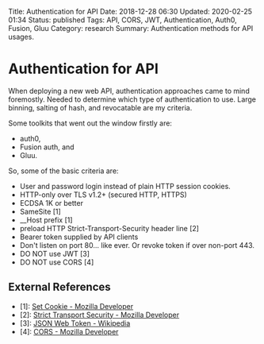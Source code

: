 Title: Authentication for API
Date: 2018-12-28 06:30
Updated: 2020-02-25 01:34
Status: published
Tags: API, CORS, JWT, Authentication, Auth0, Fusion, Gluu
Category: research
Summary: Authentication methods for API usages.

Authentication for API
======================

When deploying a new web API, authentication approaches came to mind foremostly.  Needed to determine which type of authentication to use.  Large binning, salting of hash, and revocatable are my criteria.

Some toolkits that went out the window firstly are: 

* auth0, 
* Fusion auth, and 
* Gluu.

So, some of the basic criteria are:

* User and password login instead of plain HTTP session cookies.
* HTTP-only over TLS v1.2+ (secured HTTP, HTTPS)
 * ECDSA 1K or better
* SameSite [1]
* __Host prefix [1]
* preload HTTP Strict-Transport-Security header line [2]
* Bearer token supplied by API clients
* Don't listen on port 80... like ever.  Or revoke token if over non-port 443.
* DO NOT use JWT [3]
* DO NOT use CORS [4]


External References
-------------------

* [1]: [Set Cookie - Mozilla Developer](https://developer.mozilla.org/en-US/docs/Web/HTTP/Headers/Set-Cookie)
* [2]: [Strict Transport Security - Mozilla Developer](https://developer.mozilla.org/en-US/docs/Web/HTTP/Headers/Strict-Transport-Security)
* [3]: [JSON Web Token - Wikipedia](https://en.wikipedia.org/wiki/JSON_Web_Token)
* [4]: [CORS - Mozilla Developer](https://developer.mozilla.org/en-US/docs/Web/HTTP/CORS)
